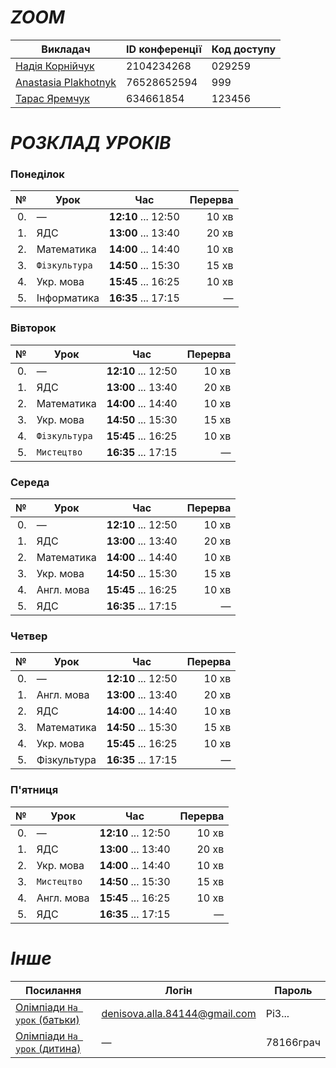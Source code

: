 # *ZOOM*

| Викладач | ID конференції | Код доступу |
|---|---|---|
| [Надія Корнійчук](https://us04web.zoom.us/j/2104234268?pwd=VndEblZtdnlkbzVQYWlsNDFUdHVTQT09&omn=77903642108) | 2104234268 | 029259 |
| [Anastasia Plakhotnyk](https://us04web.zoom.us/j/76528652594?pwd=uystTIL9xFVJ3Pl7xjc2Z3zjXLeffq.1) | 76528652594 | 999 |
| [Тарас Яремчук](https://us05web.zoom.us/j/4634661854?pwd=VmvYEDAahgVMNeTIXa7bA2jrfAmPqv.1) | 634661854 | 123456 |


# *РОЗКЛАД УРОКІВ*

### Понеділок

| № | Урок | Час | Перерва |
|---:|---|:---:|---:|
| 0.| — | **12:10** ... 12:50 | 10 хв |
| 1.| ЯДС | **13:00** ... 13:40 | 20 хв |
| 2.| Математика | **14:00** ... 14:40 | 10 хв |
| 3.| `Фізкультура` | **14:50** ... 15:30 | 15 хв |
| 4.| Укр. мова | **15:45** ... 16:25 | 10 хв |
| 5.| Інформатика | **16:35** ... 17:15 | — |

### Вівторок

| № | Урок | Час | Перерва |
|---:|---|:---:|---:|
| 0.| — | **12:10** ... 12:50 | 10 хв |
| 1.| ЯДС | **13:00** ... 13:40 | 20 хв |
| 2.| Математика | **14:00** ... 14:40 | 10 хв |
| 3.| Укр. мова | **14:50** ... 15:30 | 15 хв |
| 4.| `Фізкультура` | **15:45** ... 16:25 | 10 хв |
| 5.| `Мистецтво` | **16:35** ... 17:15 | — |

### Середа

| № | Урок | Час | Перерва |
|---:|---|:---:|---:|
| 0.| — | **12:10** ... 12:50 | 10 хв |
| 1.| ЯДС | **13:00** ... 13:40 | 20 хв |
| 2.| Математика | **14:00** ... 14:40 | 10 хв |
| 3.| Укр. мова | **14:50** ... 15:30 | 15 хв |
| 4.| Англ. мова | **15:45** ... 16:25 | 10 хв |
| 5.| ЯДС | **16:35** ... 17:15 | — |

### Четвер

| № | Урок | Час | Перерва |
|---:|---|:---:|---:|
| 0.| — | **12:10** ... 12:50 | 10 хв |
| 1.| Англ. мова | **13:00** ... 13:40 | 20 хв |
| 2.| ЯДС | **14:00** ... 14:40 | 10 хв |
| 3.| Математика | **14:50** ... 15:30 | 15 хв |
| 4.| Укр. мова | **15:45** ... 16:25 | 10 хв |
| 5.| Фізкультура | **16:35** ... 17:15 | — |

### П'ятниця

| № | Урок | Час | Перерва |
|---:|---|:---:|---:|
| 0.| — | **12:10** ... 12:50 | 10 хв |
| 1.| ЯДС | **13:00** ... 13:40 | 20 хв |
| 2.| Укр. мова | **14:00** ... 14:40 | 10 хв |
| 3.| `Мистецтво` | **14:50** ... 15:30 | 15 хв |
| 4.| Англ. мова | **15:45** ... 16:25 | 10 хв |
| 5.| ЯДС | **16:35** ... 17:15 | — |

# *Інше*

| Посилання | Логін | Пароль |
|---|---|---|
| [Олімпіади `На урок` (батьки)](https://naurok.ua/) | denisova.alla.84144@gmail.com | Pi3... |
| [Олімпіади `На урок` (дитина)](https://naurok.ua/start) | — | 78166грач |
